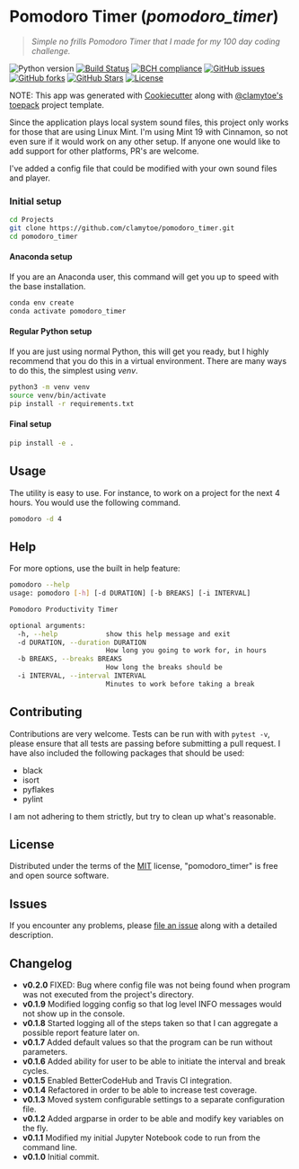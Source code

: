 # Pomodoro Timer (*pomodoro_timer*)
> *Simple no frills Pomodoro Timer that I made for my 100 day coding challenge.*

![Python version][python-version]
[![Build Status][travis-image]][travis-url]
[![BCH compliance][bch-image]][bch-url]
[![GitHub issues][issues-image]][issues-url]
[![GitHub forks][fork-image]][fork-url]
[![GitHub Stars][stars-image]][stars-url]
[![License][license-image]][license-url]

NOTE: This app was generated with [Cookiecutter](https://github.com/audreyr/cookiecutter) along with [@clamytoe's](https://github.com/clamytoe) [toepack](https://github.com/clamytoe/toepack) project template.

Since the application plays local system sound files, this project only works for those that are using Linux Mint. I'm using Mint 19 with Cinnamon, so not even sure if it would work on any other setup. If anyone one would like to add support for other platforms, PR's are welcome.

I've added a config file that could be modified with your own sound files and player.

### Initial setup
```bash
cd Projects
git clone https://github.com/clamytoe/pomodoro_timer.git
cd pomodoro_timer
```

#### Anaconda setup
If you are an Anaconda user, this command will get you up to speed with the base installation.
```bash
conda env create
conda activate pomodoro_timer
```

#### Regular Python setup
If you are just using normal Python, this will get you ready, but I highly recommend that you do this in a virtual environment. There are many ways to do this, the simplest using *venv*.
```bash
python3 -m venv venv
source venv/bin/activate
pip install -r requirements.txt
```

#### Final setup
```bash
pip install -e .
```

## Usage
The utility is easy to use. For instance, to work on a project for the next 4 hours. You would use the following command.
```bash
pomodoro -d 4
```

## Help
For more options, use the built in help feature:
```bash
pomodoro --help
usage: pomodoro [-h] [-d DURATION] [-b BREAKS] [-i INTERVAL]

Pomodoro Productivity Timer

optional arguments:
  -h, --help            show this help message and exit
  -d DURATION, --duration DURATION
                        How long you going to work for, in hours
  -b BREAKS, --breaks BREAKS
                        How long the breaks should be
  -i INTERVAL, --interval INTERVAL
                        Minutes to work before taking a break
```
## Contributing
Contributions are very welcome. Tests can be run with with `pytest -v`, please ensure that all tests are passing before submitting a pull request. I have also included the following packages that should be used:
* black
* isort
* pyflakes
* pylint

I am not adhering to them strictly, but try to clean up what's reasonable.

## License
Distributed under the terms of the [MIT](https://opensource.org/licenses/MIT) license, "pomodoro_timer" is free and open source software.

## Issues
If you encounter any problems, please [file an issue](https://github.com/clamytoe/toepack/issues) along with a detailed description.

## Changelog
* **v0.2.0** FIXED: Bug where config file was not being found when program was not executed from the project's directory.
* **v0.1.9** Modified logging config so that log level INFO messages would not show up in the console.
* **v0.1.8** Started logging all of the steps taken so that I can aggregate a possible report feature later on.
* **v0.1.7** Added default values so that the program can be run without parameters.
* **v0.1.6** Added ability for user to be able to initiate the interval and break cycles.
* **v0.1.5** Enabled BetterCodeHub and Travis CI integration.
* **v0.1.4** Refactored in order to be able to increase test coverage.
* **v0.1.3** Moved system configurable settings to a separate configuration file.
* **v0.1.2** Added argparse in order to be able and modify key variables on the fly.
* **v0.1.1** Modified my initial Jupyter Notebook code to run from the command line.
* **v0.1.0** Initial commit.

[python-version]:https://img.shields.io/badge/python-3.6.5-brightgreen.svg
[travis-image]:https://travis-ci.org/clamytoe/pomodoro_timer.svg?branch=master
[travis-url]:https://travis-ci.org/clamytoe/pomodoro_timer
[bch-image]:https://bettercodehub.com/edge/badge/clamytoe/pomodoro_timer?branch=master
[bch-url]:https://bettercodehub.com/
[issues-image]:https://img.shields.io/github/issues/clamytoe/pomodoro_timer.svg
[issues-url]:https://github.com/clamytoe/pomodoro_timer/issues
[fork-image]:https://img.shields.io/github/forks/clamytoe/pomodoro_timer.svg
[fork-url]:https://github.com/clamytoe/pomodoro_timer/network
[stars-image]:https://img.shields.io/github/stars/clamytoe/pomodoro_timer.svg
[stars-url]:https://github.com/clamytoe/pomodoro_timer/stargazers
[license-image]:https://img.shields.io/github/license/clamytoe/pomodoro_timer.svg
[license-url]:https://github.com/clamytoe/pomodoro_timer/blob/master/LICENSE
